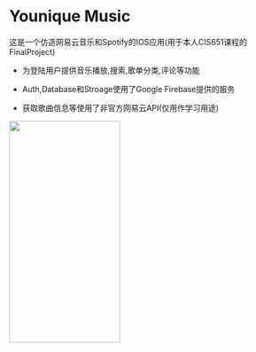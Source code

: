 # Younique Music
这是一个仿造网易云音乐和Spotify的IOS应用(用于本人CIS651课程的FinalProject)

- 为登陆用户提供音乐播放,搜索,歌单分类,评论等功能
 
- Auth,Database和Stroage使用了Google Firebase提供的服务

- 获取歌曲信息等使用了非官方网易云API(仅用作学习用途)


<img src="https://github.com/mmyduckx/YouniqueMusic/blob/master/demo.gif" width=200 height=400 />
